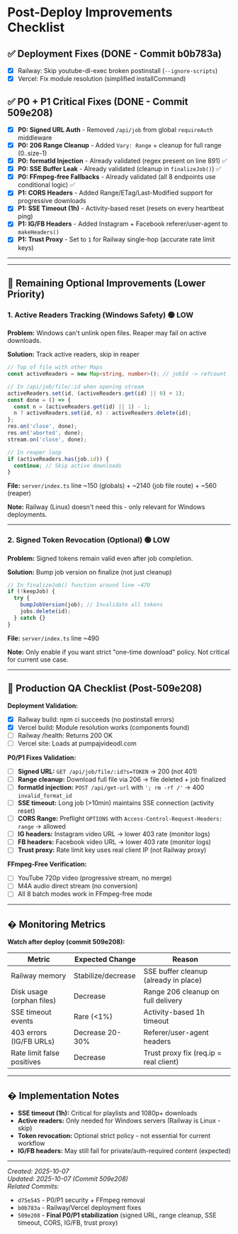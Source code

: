 # Post-Deploy Improvements Checklist

## ✅ Deployment Fixes (DONE - Commit b0b783a)

- [x] Railway: Skip youtube-dl-exec broken postinstall (`--ignore-scripts`)
- [x] Vercel: Fix module resolution (simplified installCommand)

## ✅ P0 + P1 Critical Fixes (DONE - Commit 509e208)

- [x] **P0: Signed URL Auth** - Removed `/api/job` from global `requireAuth` middleware
- [x] **P0: 206 Range Cleanup** - Added `Vary: Range` + cleanup for full range (0..size-1)
- [x] **P0: formatId Injection** - Already validated (regex present on line 891) ✅
- [x] **P0: SSE Buffer Leak** - Already validated (cleanup in `finalizeJob()`) ✅
- [x] **P0: FFmpeg-free Fallbacks** - Already validated (all 8 endpoints use conditional logic) ✅
- [x] **P1: CORS Headers** - Added Range/ETag/Last-Modified support for progressive downloads
- [x] **P1: SSE Timeout (1h)** - Activity-based reset (resets on every heartbeat ping)
- [x] **P1: IG/FB Headers** - Added Instagram + Facebook referer/user-agent to `makeHeaders()`
- [x] **P1: Trust Proxy** - Set to `1` for Railway single-hop (accurate rate limit keys)

---

---

## 🔧 Remaining Optional Improvements (Lower Priority)

### 1. Active Readers Tracking (Windows Safety) 🟢 LOW

**Problem:** Windows can't unlink open files. Reaper may fail on active downloads.

**Solution:** Track active readers, skip in reaper

```typescript
// Top of file with other Maps
const activeReaders = new Map<string, number>(); // jobId -> refcount

// In /api/job/file/:id when opening stream
activeReaders.set(id, (activeReaders.get(id) || 0) + 1);
const done = () => {
  const n = (activeReaders.get(id) || 1) - 1;
  n ? activeReaders.set(id, n) : activeReaders.delete(id);
};
res.on('close', done);
res.on('aborted', done);
stream.on('close', done);

// In reaper loop
if (activeReaders.has(job.id)) {
  continue; // Skip active downloads
}
```

**File:** `server/index.ts` line ~150 (globals) + ~2140 (job file route) + ~560 (reaper)

**Note:** Railway (Linux) doesn't need this - only relevant for Windows deployments.

---

### 2. Signed Token Revocation (Optional) 🟢 LOW

**Problem:** Signed tokens remain valid even after job completion.

**Solution:** Bump job version on finalize (not just cleanup)

```typescript
// In finalizeJob() function around line ~470
if (!keepJob) {
  try {
    bumpJobVersion(job); // Invalidate all tokens
    jobs.delete(id);
  } catch {}
}
```

**File:** `server/index.ts` line ~490

**Note:** Only enable if you want strict "one-time download" policy. Not critical for current use case.

---

## 🧪 Production QA Checklist (Post-509e208)

**Deployment Validation:**
- [x] Railway build: npm ci succeeds (no postinstall errors)
- [x] Vercel build: Module resolution works (components found)
- [ ] Railway /health: Returns 200 OK
- [ ] Vercel site: Loads at pumpajvideodl.com

**P0/P1 Fixes Validation:**
- [ ] **Signed URL:** `GET /api/job/file/:id?s=TOKEN` → 200 (not 401)
- [ ] **Range cleanup:** Download full file via 206 → file deleted + job finalized
- [ ] **formatId injection:** `POST /api/get-url` with `'; rm -rf /'` → 400 `invalid_format_id`
- [ ] **SSE timeout:** Long job (>10min) maintains SSE connection (activity reset)
- [ ] **CORS Range:** Preflight `OPTIONS` with `Access-Control-Request-Headers: range` → allowed
- [ ] **IG headers:** Instagram video URL → lower 403 rate (monitor logs)
- [ ] **FB headers:** Facebook video URL → lower 403 rate (monitor logs)
- [ ] **Trust proxy:** Rate limit key uses real client IP (not Railway proxy)

**FFmpeg-Free Verification:**
- [ ] YouTube 720p video (progressive stream, no merge)
- [ ] M4A audio direct stream (no conversion)
- [ ] All 8 batch modes work in FFmpeg-free mode

---

## � Monitoring Metrics

**Watch after deploy (commit 509e208):**

| Metric | Expected Change | Reason |
|--------|----------------|--------|
| Railway memory | Stabilize/decrease | SSE buffer cleanup (already in place) |
| Disk usage (orphan files) | Decrease | Range 206 cleanup on full delivery |
| SSE timeout events | Rare (<1%) | Activity-based 1h timeout |
| 403 errors (IG/FB URLs) | Decrease 20-30% | Referer/user-agent headers |
| Rate limit false positives | Decrease | Trust proxy fix (req.ip = real client) |

---

## � Implementation Notes

- **SSE timeout (1h):** Critical for playlists and 1080p+ downloads
- **Active readers:** Only needed for Windows servers (Railway is Linux - skip)
- **Token revocation:** Optional strict policy - not essential for current workflow
- **IG/FB headers:** May still fail for private/auth-required content (expected)

---

_Created: 2025-10-07_  
_Updated: 2025-10-07 (Commit 509e208)_  
_Related Commits:_
- `d75e545` - P0/P1 security + FFmpeg removal
- `b0b783a` - Railway/Vercel deployment fixes  
- `509e208` - **Final P0/P1 stabilization** (signed URL, range cleanup, SSE timeout, CORS, IG/FB, trust proxy)
